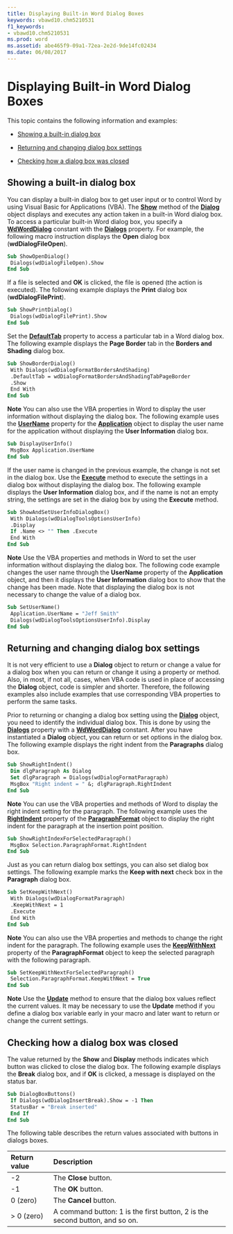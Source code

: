 ```yaml
---
title: Displaying Built-in Word Dialog Boxes
keywords: vbawd10.chm5210531
f1_keywords:
- vbawd10.chm5210531
ms.prod: word
ms.assetid: abe465f9-09a1-72ea-2e2d-9de14fc02434
ms.date: 06/08/2017
---
```



# Displaying Built-in Word Dialog Boxes

This topic contains the following information and examples:


-  [Showing a built-in dialog box](#item1)
    
-  [Returning and changing dialog box settings](#item2)
    
-  [Checking how a dialog box was closed](#item4)
    

## Showing a built-in dialog box

You can display a built-in dialog box to get user input or to control Word by using Visual Basic for Applications (VBA). The  **[Show](../../../api/Word.Dialog.Show.md)** method of the **[Dialog](../../../api/Word.Dialog.md)** object displays and executes any action taken in a built-in Word dialog box. To access a particular built-in Word dialog box, you specify a **[WdWordDialog](../../../api/Word.WdWordDialog.md)** constant with the **[Dialogs](../../../api/Word.Application.Dialogs.md)** property. For example, the following macro instruction displays the **Open** dialog box (**wdDialogFileOpen**).


```vb
Sub ShowOpenDialog() 
 Dialogs(wdDialogFileOpen).Show 
End Sub
```

If a file is selected and  **OK** is clicked, the file is opened (the action is executed). The following example displays the **Print** dialog box (**wdDialogFilePrint**).




```vb
Sub ShowPrintDialog() 
 Dialogs(wdDialogFilePrint).Show 
End Sub
```

Set the  **[DefaultTab](../../../api/Word.Dialog.DefaultTab.md)** property to access a particular tab in a Word dialog box. The following example displays the **Page Border** tab in the **Borders and Shading** dialog box.




```vb
Sub ShowBorderDialog() 
 With Dialogs(wdDialogFormatBordersAndShading) 
 .DefaultTab = wdDialogFormatBordersAndShadingTabPageBorder 
 .Show 
 End With 
End Sub
```


 **Note**  You can also use the VBA properties in Word to display the user information without displaying the dialog box. The following example uses the  **[UserName](../../../api/Word.Application.UserName.md)** property for the **[Application](../../../api/Word.Application.md)** object to display the user name for the application without displaying the **User Information** dialog box.




```vb
Sub DisplayUserInfo() 
 MsgBox Application.UserName 
End Sub
```

If the user name is changed in the previous example, the change is not set in the dialog box. Use the  **[Execute](../../../api/Word.Dialog.Execute.md)** method to execute the settings in a dialog box without displaying the dialog box. The following example displays the **User Information** dialog box, and if the name is not an empty string, the settings are set in the dialog box by using the **Execute** method.




```vb
Sub ShowAndSetUserInfoDialogBox() 
 With Dialogs(wdDialogToolsOptionsUserInfo) 
 .Display 
 If .Name <> "" Then .Execute 
 End With 
End Sub
```


 **Note**  Use the VBA properties and methods in Word to set the user information without displaying the dialog box. The following code example changes the user name through the  **UserName** property of the **Application** object, and then it displays the **User Information** dialog box to show that the change has been made. Note that displaying the dialog box is not necessary to change the value of a dialog box.




```vb
Sub SetUserName() 
 Application.UserName = "Jeff Smith" 
 Dialogs(wdDialogToolsOptionsUserInfo).Display 
End Sub
```


## Returning and changing dialog box settings

It is not very efficient to use a  **Dialog** object to return or change a value for a dialog box when you can return or change it using a property or method. Also, in most, if not all, cases, when VBA code is used in place of accessing the **Dialog** object, code is simpler and shorter. Therefore, the following examples also include examples that use corresponding VBA properties to perform the same tasks.

Prior to returning or changing a dialog box setting using the  **[Dialog](../../../api/Word.Dialog.md)** object, you need to identify the individual dialog box. This is done by using the **[Dialogs](../../../api/Word.Dialogs.Count.md)** property with a **[WdWordDialog](../../../api/Word.WdWordDialog.md)** constant. After you have instantiated a **Dialog** object, you can return or set options in the dialog box. The following example displays the right indent from the **Paragraphs** dialog box.




```vb
Sub ShowRightIndent() 
 Dim dlgParagraph As Dialog 
 Set dlgParagraph = Dialogs(wdDialogFormatParagraph) 
 MsgBox "Right indent = " &; dlgParagraph.RightIndent 
End Sub
```


 **Note**  You can use the VBA properties and methods of Word to display the right indent setting for the paragraph. The following example uses the  **[RightIndent](../../../api/Word.ParagraphFormat.RightIndent.md)** property of the **[ParagraphFormat](../../../api/Word.ParagraphFormat.md)** object to display the right indent for the paragraph at the insertion point position.




```vb
Sub ShowRightIndexForSelectedParagraph() 
 MsgBox Selection.ParagraphFormat.RightIndent 
End Sub
```

Just as you can return dialog box settings, you can also set dialog box settings. The following example marks the  **Keep with next** check box in the **Paragraph** dialog box.




```vb
Sub SetKeepWithNext() 
 With Dialogs(wdDialogFormatParagraph) 
 .KeepWithNext = 1 
 .Execute 
 End With 
End Sub
```


 **Note**  You can also use the VBA properties and methods to change the right indent for the paragraph. The following example uses the  **[KeepWithNext](../../../api/Word.ParagraphFormat.KeepWithNext.md)** property of the **ParagraphFormat** object to keep the selected paragraph with the following paragraph.




```vb
Sub SetKeepWithNextForSelectedParagraph() 
 Selection.ParagraphFormat.KeepWithNext = True 
End Sub
```


 **Note**  Use the  **[Update](../../../api/Word.Dialog.Update.md)** method to ensure that the dialog box values reflect the current values. It may be necessary to use the **Update** method if you define a dialog box variable early in your macro and later want to return or change the current settings.


## Checking how a dialog box was closed

The value returned by the  **Show** and **Display** methods indicates which button was clicked to close the dialog box. The following example displays the **Break** dialog box, and if **OK** is clicked, a message is displayed on the status bar.


```vb
Sub DialogBoxButtons() 
 If Dialogs(wdDialogInsertBreak).Show = -1 Then 
 StatusBar = "Break inserted" 
 End If 
End Sub
```

The following table describes the return values associated with buttons in dialogs boxes.



|**Return value**|**Description**|
|:-----|:-----|
|-2|The  **Close** button.|
|-1|The  **OK** button.|
|0 (zero)|The  **Cancel** button.|
|> 0 (zero)|A command button: 1 is the first button, 2 is the second button, and so on.|

